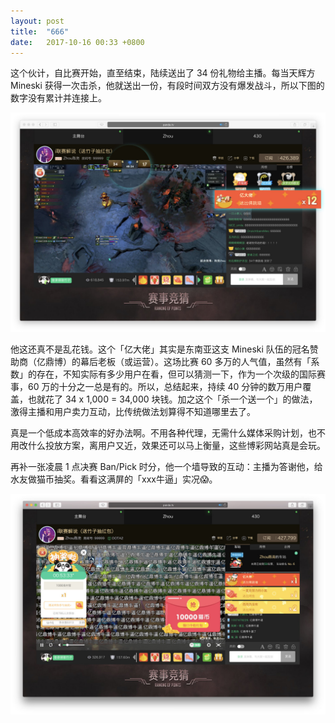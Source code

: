 ```yaml
---
layout: post
title:  "666"
date:   2017-10-16 00:33 +0800
---
```


这个伙计，自比赛开始，直至结束，陆续送出了 34 份礼物给主播。每当天辉方 Mineski 获得一次击杀，他就送出一份，有段时间双方没有爆发战斗，所以下图的数字没有累计并连接上。

![gift as advertising](/files/2017/10/16/gift_as_advertising.jpg)

他这还真不是乱花钱。这个「亿大佬」其实是东南亚这支 Mineski 队伍的冠名赞助商（亿鼎博）的幕后老板（或运营）。这场比赛 60 多万的人气值，虽然有「系数」的存在，不知实际有多少用户在看，但可以猜测一下，作为一个次级的国际赛事，60 万的十分之一总是有的。所以，总结起来，持续 40 分钟的数万用户覆盖，也就花了 34 x 1,000 = 34,000 块钱。加之这个「杀一个送一个」的做法，激得主播和用户卖力互动，比传统做法划算得不知道哪里去了。

真是一个低成本高效率的好办法啊。不用各种代理，无需什么媒体采购计划，也不用改什么投放方案，离用户又近，效果还可以马上衡量，这些博彩网站真是会玩。

再补一张凌晨 1 点决赛 Ban/Pick 时分，他一个墙导致的互动：主播为答谢他，给水友做猫币抽奖。看看这满屏的「xxx牛逼」实况😱。

![woo](/files/2017/10/16/woo.jpg)